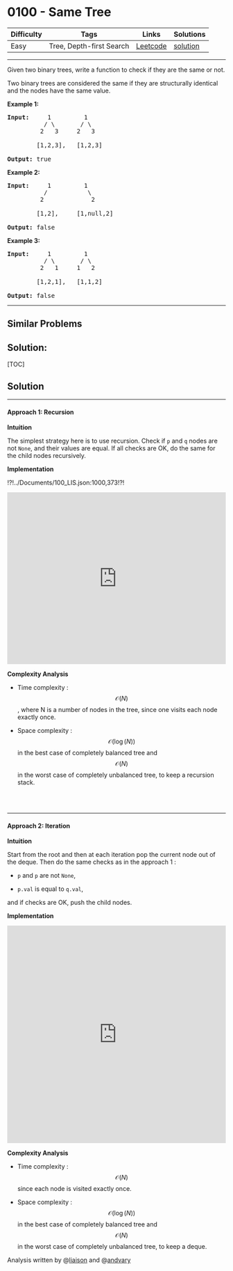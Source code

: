 # 0100 - Same Tree

Difficulty  | Tags | Links | Solutions
----------- | ---- | ----- | -----
Easy | Tree, Depth-first Search | [Leetcode](https://leetcode.com/problems/same-tree) | [solution](https://leetcode.com/problems/same-tree/solution/)


-----------

<p>Given two binary trees, write a function to check if they are the same or not.</p>

<p>Two binary trees are considered the same if they are structurally identical and the nodes have the same value.</p>

<p><strong>Example 1:</strong></p>

<pre>
<strong>Input:</strong>     1         1
          / \       / \
         2   3     2   3

        [1,2,3],   [1,2,3]

<strong>Output:</strong> true
</pre>

<p><strong>Example 2:</strong></p>

<pre>
<strong>Input:</strong>     1         1
          /           \
         2             2

        [1,2],     [1,null,2]

<strong>Output:</strong> false
</pre>

<p><strong>Example 3:</strong></p>

<pre>
<strong>Input:</strong>     1         1
          / \       / \
         2   1     1   2

        [1,2,1],   [1,1,2]

<strong>Output:</strong> false
</pre>


-----------


## Similar Problems




## Solution:

[TOC]

## Solution

---

#### Approach 1: Recursion

**Intuition**

The simplest strategy here is to use recursion. 
Check if `p` and `q` nodes are not `None`, and their values are equal.
If all checks are OK, do the same for the child nodes
recursively.

**Implementation**

!?!../Documents/100_LIS.json:1000,373!?!

<iframe src="https://leetcode.com/playground/CtxuC6Za/shared" frameBorder="0" width="100%" height="395" name="CtxuC6Za"></iframe>

**Complexity Analysis**

* Time complexity : $$\mathcal{O}(N)$$, 
where N is a number of nodes in the tree, since one visits
each node exactly once.
 
* Space complexity : $$\mathcal{O}(\log(N))$$ in the best case of completely 
balanced tree and $$\mathcal{O}(N)$$ in the worst case
of completely unbalanced tree, to keep a recursion stack.
<br />
<br />


---
#### Approach 2: Iteration

**Intuition**

Start from the root and then at each iteration 
pop the current node out of the deque. Then do the same checks as in
 the approach 1 :

- `p` and `p` are not `None`, 

- `p.val` is equal to `q.val`,

and if checks are OK, push the child nodes. 

**Implementation**

<iframe src="https://leetcode.com/playground/e9Z7Jfqf/shared" frameBorder="0" width="100%" height="500" name="e9Z7Jfqf"></iframe>

**Complexity Analysis**

* Time complexity : $$\mathcal{O}(N)$$ since each node is visited
exactly once.
 
* Space complexity : $$\mathcal{O}(\log(N))$$ in the best case of completely 
balanced tree and $$\mathcal{O}(N)$$ in the worst case
of completely unbalanced tree, to keep a deque.

Analysis written by @[liaison](https://leetcode.com/liaison/)
and @[andvary](https://leetcode.com/andvary/)
